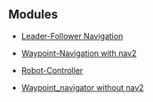 ## Modules

- [Leader-Follower Navigation](leader_follower_navigation/README.md)

- [Waypoint-Navigation with nav2](nav2_bot/README.md)

- [Robot-Controller](robot_controller/README.md)

- [Waypoint_navigator without nav2](waypoint_navigator/README.md)